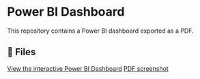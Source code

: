 # Power BI Dashboard

This repository contains a Power BI dashboard exported as a PDF.

## 📄 Files

 [View the interactive Power BI Dashboard](https://app.powerbi.com/view?r=[YOUR_LIVE_LINK_HERE](https://app.powerbi.com/groups/me/reports/3f90d8c9-e213-4dab-8698-b05f017b7946?ctid=033bb90c-b250-4bf9-acfe-b55b72616b5c&pbi_source=linkShare))
[PDF screenshot](https://github.com/meraf255/Statistical-modeling-/blob/main/Demo%20for%20DQ%20interview%20(round%201).pdf)
